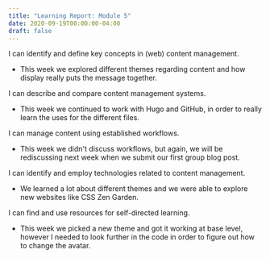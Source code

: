 ```yaml
---
title: "Learning Report: Module 5"
date: 2020-09-19T00:00:00-04:00
draft: false
---
```


I can identify and define key concepts in (web) content management.
- This week we explored different themes regarding content and how display really puts the message together.

I can describe and compare content management systems.
- This week we continued to work with Hugo and GitHub, in order to really learn the uses for the different files.

I can manage content using established workflows.
- This week we didn't discuss workflows, but again, we will be rediscussing next week when we submit our first group blog post.

I can identify and employ technologies related to content management.
- We learned a lot about different themes and we were able to explore new websites like CSS Zen Garden.

I can find and use resources for self-directed learning.
- This week we picked a new theme and got it working at base level, however I needed to look further in the code in order to figure out how to change the avatar.
